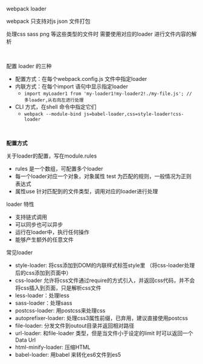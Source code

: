 webpack loader 

webpack 只支持对js json 文件打包

处理css sass png 等这些类型的文件时 需要使用对应的loader 进行文件内容的解析

<br/>

配置 loader 的三种

- 配置方式：在每个webpack.config.js 文件中指定loader
- 内联方式：在每个import 语句中显示指定loader
  - `import myLoader1 from 'my-loader1!my-loader2!./my-file.js'; // 多loader,从右向左进行处理`
- CLI 方式，在shell 命令中指定它们
  - `webpack --module-bind js=babel-loader,css=style-loader!css-loader
`

<br/>

**配置方式**

关于loader的配置，写在module.rules 

- rules 是一个数组，可配置多个loader
- 每一个loader对应一个对象，对象属性 test 为匹配的规则，一般情况为正则表达式
- 属性use 针对匹配到的文件类型，调用对应的loader进行处理

loader 特性

- 支持链式调用
- 可以同步也可以异步
- 运行在loader中，执行任何操作
- 能够产生额外的任意文件

常见loader

- style-loader: 将css添加到DOM的内联样式标签style里 （将css-loader处理后的css添加到页面中）
- css-loader 允许将css文件通过require的方式引入，并返回css代码，并不会将css插入到页面，只是解析css文件
- less-loader：处理less
- sass-loader：处理sass
- postcss-loader: 用postcss来处理css
- autoprefixer-loader: 处理css3属性前缀，已弃用，建议直接使用postcss
- file-loader: 分发文件到outout目录并返回相对路径
- url-loader: 和file-loader 类型，但是当文件小于设定的limit 时可以返回一个Data Url
- html-minify-loader: 压缩HTML
- babel-loader: 用babel 来转化es6文件到es5